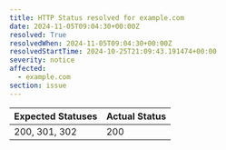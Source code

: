 ```yaml
---
title: HTTP Status resolved for example.com
date: 2024-11-05T09:04:30+00:00Z
resolved: True
resolvedWhen: 2024-11-05T09:04:30+00:00Z
resolvedStartTime: 2024-10-25T21:09:43.191474+00:00
severity: notice
affected:
  - example.com
section: issue
---
```


| Expected Statuses | Actual Status  |
|-------------------|----------------|
| 200, 301, 302 | 200 |
